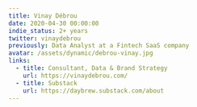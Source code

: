 ```yaml
---
title: Vinay Débrou
date: 2020-04-30 00:00:00
indie_status: 2+ years
twitter: vinaydebrou
previously: Data Analyst at a Fintech SaaS company
avatar: /assets/dynamic/debrou-vinay.jpg
links:
  - title: Consultant, Data & Brand Strategy
    url: https://vinaydebrou.com/
  - title: Substack
    url: https://daybrew.substack.com/about
---
```

